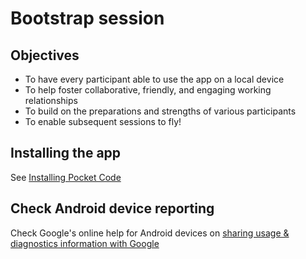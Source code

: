 # Bootstrap session
## Objectives
* To have every participant able to use the app on a local device
* To help foster collaborative, friendly, and engaging working relationships
* To build on the preparations and strengths of various participants
* To enable subsequent sessions to fly!

## Installing the app
See [Installing Pocket Code](app/pocket-code.md)

## Check Android device reporting
Check Google's online help for Android devices on [sharing usage & diagnostics information with Google](https://support.google.com/accounts/answer/6078260?hl=en)
